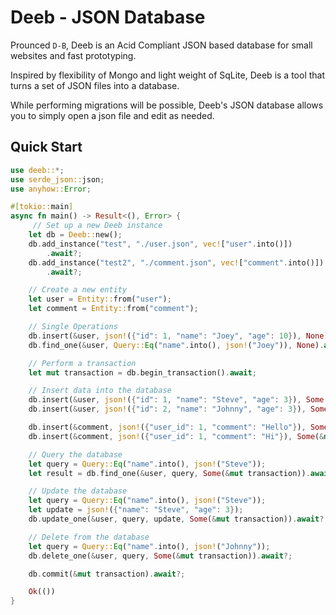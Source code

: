 # Deeb - JSON Database

Prounced `D-B`, Deeb is an Acid Compliant JSON based database for small 
websites and fast prototyping. 

Inspired by flexibility of Mongo and light weight of SqLite, Deeb is a tool 
that turns a set of JSON files into a database. 

While performing migrations will be possible, Deeb's JSON database
allows you to simply open a json file and edit as needed.

 ## Quick Start

```rust
use deeb::*;
use serde_json::json;
use anyhow::Error;

#[tokio::main]
async fn main() -> Result<(), Error> {
     // Set up a new Deeb instance
    let db = Deeb::new();
    db.add_instance("test", "./user.json", vec!["user".into()])
        .await?;
    db.add_instance("test2", "./comment.json", vec!["comment".into()])
        .await?;

    // Create a new entity
    let user = Entity::from("user");
    let comment = Entity::from("comment");

    // Single Operations
    db.insert(&user, json!({"id": 1, "name": "Joey", "age": 10}), None).await?;
    db.find_one(&user, Query::Eq("name".into(), json!("Joey")), None).await?;

    // Perform a transaction
    let mut transaction = db.begin_transaction().await;

    // Insert data into the database
    db.insert(&user, json!({"id": 1, "name": "Steve", "age": 3}), Some(&mut transaction)).await?;
    db.insert(&user, json!({"id": 2, "name": "Johnny", "age": 3}), Some(&mut transaction)).await?;

    db.insert(&comment, json!({"user_id": 1, "comment": "Hello"}), Some(&mut transaction)).await?;
    db.insert(&comment, json!({"user_id": 1, "comment": "Hi"}), Some(&mut transaction)).await?;

    // Query the database
    let query = Query::Eq("name".into(), json!("Steve"));
    let result = db.find_one(&user, query, Some(&mut transaction)).await?;

    // Update the database
    let query = Query::Eq("name".into(), json!("Steve"));
    let update = json!({"name": "Steve", "age": 3});
    db.update_one(&user, query, update, Some(&mut transaction)).await?;

    // Delete from the database
    let query = Query::Eq("name".into(), json!("Johnny"));
    db.delete_one(&user, query, Some(&mut transaction)).await?;

    db.commit(&mut transaction).await?;

    Ok(())
}
```

